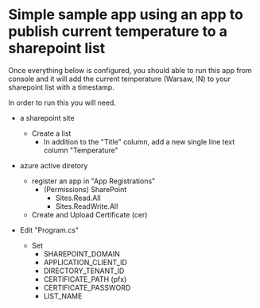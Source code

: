 # Simple sample app using an app to publish current temperature to a sharepoint list
Once everything below is configured, you should able to run this app from console and it will add the current temperature (Warsaw, IN) to your sharepoint list with a timestamp.

In order to run this you will need.
 * a sharepoint site
   * Create a list
     * In addition to the "Title" column, add a new single line text column "Temperature"
 
 * azure active diretory
   * register an app in "App Registrations"
     * (Permissions) SharePoint
       * Sites.Read.All
       * Sites.ReadWrite.All
    * Create and Upload Certificate (cer)
 
* Edit "Program.cs"
  * Set
    * SHAREPOINT_DOMAIN
     * APPLICATION_CLIENT_ID
     * DIRECTORY_TENANT_ID
     * CERTIFICATE_PATH (pfx)
     * CERTIFICATE_PASSWORD
     * LIST_NAME